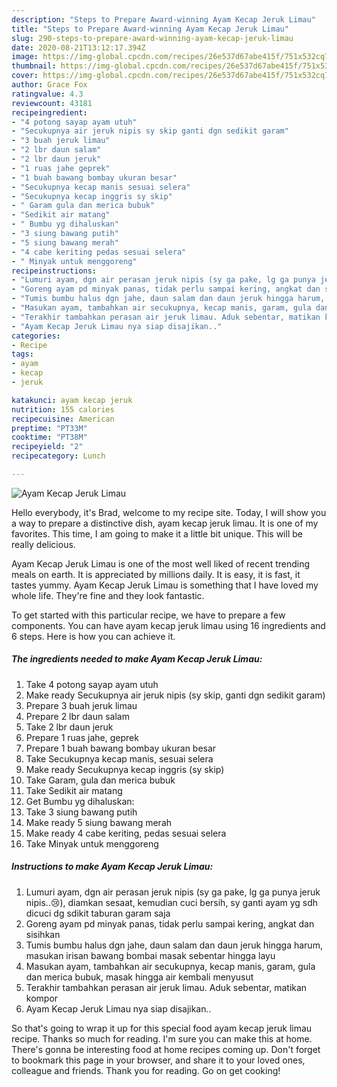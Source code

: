 ```yaml
---
description: "Steps to Prepare Award-winning Ayam Kecap Jeruk Limau"
title: "Steps to Prepare Award-winning Ayam Kecap Jeruk Limau"
slug: 290-steps-to-prepare-award-winning-ayam-kecap-jeruk-limau
date: 2020-08-21T13:12:17.394Z
image: https://img-global.cpcdn.com/recipes/26e537d67abe415f/751x532cq70/ayam-kecap-jeruk-limau-foto-resep-utama.jpg
thumbnail: https://img-global.cpcdn.com/recipes/26e537d67abe415f/751x532cq70/ayam-kecap-jeruk-limau-foto-resep-utama.jpg
cover: https://img-global.cpcdn.com/recipes/26e537d67abe415f/751x532cq70/ayam-kecap-jeruk-limau-foto-resep-utama.jpg
author: Grace Fox
ratingvalue: 4.3
reviewcount: 43181
recipeingredient:
- "4 potong sayap ayam utuh"
- "Secukupnya air jeruk nipis sy skip ganti dgn sedikit garam"
- "3 buah jeruk limau"
- "2 lbr daun salam"
- "2 lbr daun jeruk"
- "1 ruas jahe geprek"
- "1 buah bawang bombay ukuran besar"
- "Secukupnya kecap manis sesuai selera"
- "Secukupnya kecap inggris sy skip"
- " Garam gula dan merica bubuk"
- "Sedikit air matang"
- " Bumbu yg dihaluskan"
- "3 siung bawang putih"
- "5 siung bawang merah"
- "4 cabe keriting pedas sesuai selera"
- " Minyak untuk menggoreng"
recipeinstructions:
- "Lumuri ayam, dgn air perasan jeruk nipis (sy ga pake, lg ga punya jeruk nipis..😢), diamkan sesaat, kemudian cuci bersih, sy ganti ayam yg sdh dicuci dg sdikit taburan garam saja"
- "Goreng ayam pd minyak panas, tidak perlu sampai kering, angkat dan sisihkan"
- "Tumis bumbu halus dgn jahe, daun salam dan daun jeruk hingga harum, masukan irisan bawang bombai masak sebentar hingga layu"
- "Masukan ayam, tambahkan air secukupnya, kecap manis, garam, gula dan merica bubuk, masak hingga air kembali menyusut"
- "Terakhir tambahkan perasan air jeruk limau. Aduk sebentar, matikan kompor"
- "Ayam Kecap Jeruk Limau nya siap disajikan.."
categories:
- Recipe
tags:
- ayam
- kecap
- jeruk

katakunci: ayam kecap jeruk 
nutrition: 155 calories
recipecuisine: American
preptime: "PT33M"
cooktime: "PT38M"
recipeyield: "2"
recipecategory: Lunch

---
```



![Ayam Kecap Jeruk Limau](https://img-global.cpcdn.com/recipes/26e537d67abe415f/751x532cq70/ayam-kecap-jeruk-limau-foto-resep-utama.jpg)

Hello everybody, it's Brad, welcome to my recipe site. Today, I will show you a way to prepare a distinctive dish, ayam kecap jeruk limau. It is one of my favorites. This time, I am going to make it a little bit unique. This will be really delicious.

Ayam Kecap Jeruk Limau is one of the most well liked of recent trending meals on earth. It is appreciated by millions daily. It is easy, it is fast, it tastes yummy. Ayam Kecap Jeruk Limau is something that I have loved my whole life. They're fine and they look fantastic.




To get started with this particular recipe, we have to prepare a few components. You can have ayam kecap jeruk limau using 16 ingredients and 6 steps. Here is how you can achieve it.

<!--inarticleads1-->

##### The ingredients needed to make Ayam Kecap Jeruk Limau:

1. Take 4 potong sayap ayam utuh
1. Make ready Secukupnya air jeruk nipis (sy skip, ganti dgn sedikit garam)
1. Prepare 3 buah jeruk limau
1. Prepare 2 lbr daun salam
1. Take 2 lbr daun jeruk
1. Prepare 1 ruas jahe, geprek
1. Prepare 1 buah bawang bombay ukuran besar
1. Take Secukupnya kecap manis, sesuai selera
1. Make ready Secukupnya kecap inggris (sy skip)
1. Take  Garam, gula dan merica bubuk
1. Take Sedikit air matang
1. Get  Bumbu yg dihaluskan:
1. Take 3 siung bawang putih
1. Make ready 5 siung bawang merah
1. Make ready 4 cabe keriting, pedas sesuai selera
1. Take  Minyak untuk menggoreng




<!--inarticleads2-->

##### Instructions to make Ayam Kecap Jeruk Limau:

1. Lumuri ayam, dgn air perasan jeruk nipis (sy ga pake, lg ga punya jeruk nipis..😢), diamkan sesaat, kemudian cuci bersih, sy ganti ayam yg sdh dicuci dg sdikit taburan garam saja
1. Goreng ayam pd minyak panas, tidak perlu sampai kering, angkat dan sisihkan
1. Tumis bumbu halus dgn jahe, daun salam dan daun jeruk hingga harum, masukan irisan bawang bombai masak sebentar hingga layu
1. Masukan ayam, tambahkan air secukupnya, kecap manis, garam, gula dan merica bubuk, masak hingga air kembali menyusut
1. Terakhir tambahkan perasan air jeruk limau. Aduk sebentar, matikan kompor
1. Ayam Kecap Jeruk Limau nya siap disajikan..




So that's going to wrap it up for this special food ayam kecap jeruk limau recipe. Thanks so much for reading. I'm sure you can make this at home. There's gonna be interesting food at home recipes coming up. Don't forget to bookmark this page in your browser, and share it to your loved ones, colleague and friends. Thank you for reading. Go on get cooking!
